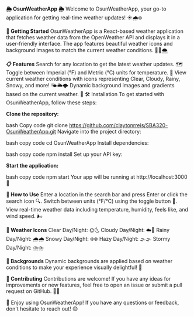 **🌦️ OsunWeatherApp 🌦️**
Welcome to OsunWeatherApp, your go-to application for getting real-time weather updates! ☀️🌧️❄️

**🚀 Getting Started**
OsunWeatherApp is a React-based weather application that fetches weather data from the OpenWeather API and displays it in a user-friendly interface. The app features beautiful weather icons and background images to match the current weather conditions. 🌈💧🌨️

**📋 Features**
Search for any location to get the latest weather updates. 🗺️
Toggle between Imperial (°F) and Metric (°C) units for temperature. 🔄
View current weather conditions with icons representing Clear, Cloudy, Rainy, Snowy, and more! 🌤️🌥️🌩️
Dynamic background images and gradients based on the current weather. 🎨
🛠️ Installation
To get started with OsunWeatherApp, follow these steps:

**Clone the repository:**

bash
Copy code
git clone https://github.com/claytonrreis/SBA320-OsunWeatherApp.git
Navigate into the project directory:

bash
copy code
cd OsunWeatherApp
Install dependencies:

bash
copy code
npm install
Set up your API key:

**Start the application:**

bash
copy code
npm start
Your app will be running at http://localhost:3000 🎉

**📱 How to Use**
Enter a location in the search bar and press Enter or click the search icon 🔍.
Switch between units (°F/°C) using the toggle button 🔄.
View real-time weather data including temperature, humidity, feels like, and wind speed. 🌬️

**🎨 Weather Icons**
Clear Day/Night: 🌞🌜
Cloudy Day/Night: ☁️🌙
Rainy Day/Night: 🌧️🌧️
Snowy Day/Night: ❄️❄️
Hazy Day/Night: 🌫️🌫️
Stormy Day/Night: ⛈️⛈️

**🌈 Backgrounds**
Dynamic backgrounds are applied based on weather conditions to make your experience visually delightful! 🌅

**🧩 Contributing**
Contributions are welcome! If you have any ideas for improvements or new features, feel free to open an issue or submit a pull request on GitHub. 🔧✨

🎉 Enjoy using OsunWeatherApp! If you have any questions or feedback, don't hesitate to reach out! 😊
